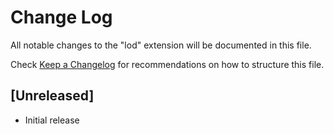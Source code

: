 # Change Log

All notable changes to the "lod" extension will be documented in this file.

Check [Keep a Changelog](http://keepachangelog.com/) for recommendations on how to structure this file.

## [Unreleased]

- Initial release